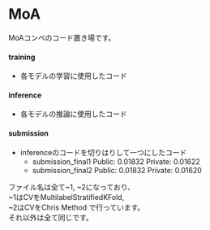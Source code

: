 # MoA
MoAコンペのコード置き場です。

#### training<br>
- 各モデルの学習に使用したコード

#### inference <br>
- 各モデルの推論に使用したコード

#### submission
- inferenceのコードを切りはりして一つにしたコード
  - submission_final1 Public: 0.01832 Private: 0.01622
  - submission_final2 Public: 0.01832 Private: 0.01620

ファイル名は全て~1, ~2になっており、<br>
~1はCVをMultilabelStratifiedKFold, <br>
~2はCVをChris Method で行っています。<br>
それ以外は全て同じです。
